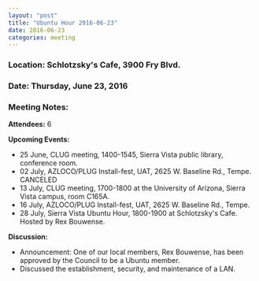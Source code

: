 ```yaml
---
layout: "post"
title: "Ubuntu Hour 2016-06-23"
date: 2016-06-23
categories: meeting
---
```


### Location: Schlotzsky's Cafe, 3900 Fry Blvd.

### Date: Thursday, June 23, 2016

### Meeting Notes:

**Attendees:** 6

**Upcoming Events:**

 * 25 June, CLUG meeting, 1400-1545, Sierra Vista public library, conference room.
 * 02 July, AZLOCO/PLUG Install-fest, UAT, 2625 W. Baseline Rd., Tempe.  CANCELED
 * 13 July,  CLUG meeting, 1700-1800 at the University of Arizona, Sierra Vista campus, room C165A.
 * 16 July,  AZLOCO/PLUG Install-fest, UAT, 2625 W. Baseline Rd., Tempe.
 * 28 July,  Sierra Vista Ubuntu Hour, 1800-1900 at Schlotzsky's Cafe.  Hosted by Rex Bouwense.
 
**Discussion:**

 * Announcement:  One of our local members, Rex Bouwense, has been approved by the Council to be a Ubuntu member.
 * Discussed the establishment, security, and maintenance of a LAN.
 
